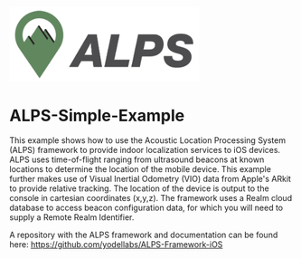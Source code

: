 <img src="https://github.com/yodellabs/ALPS-Framework-iOS/blob/master/docs/logo.png" width="335">

# ALPS-Simple-Example

This example shows how to use the Acoustic Location Processing System (ALPS) framework to provide indoor localization services to iOS devices. ALPS uses time-of-flight ranging from ultrasound beacons at known locations to determine the location of the mobile device. This example further makes use of Visual Inertial Odometry (VIO) data from Apple's ARkit to provide relative tracking. The location of the device is output to the console in cartesian coordinates (x,y,z). The framework uses a Realm cloud database to access beacon configuration data, for which you will need to supply a Remote Realm Identifier.

A repository with the ALPS framework and documentation can be found here: https://github.com/yodellabs/ALPS-Framework-iOS

